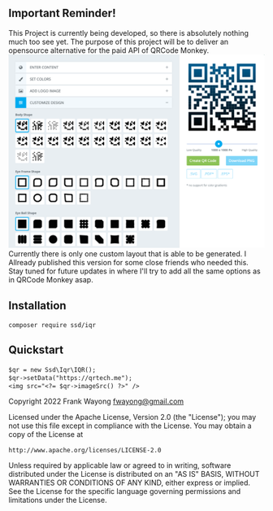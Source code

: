## Important Reminder!

This Project is currently being developed, so there is absolutely nothing much too see yet.
The purpose of this project will be to deliver an opensource alternative for the paid API of QRCode Monkey.
![QRCode Monkey Screenshot](https://github.com/Sublime-Software-Design/iQR/blob/stable/qrmonkey.png?raw=true "QRCode Monkey Screenshot")
Currently there is only one custom layout that is able to be generated.
I Allready published this version for some close friends who needed this.
Stay tuned for future updates in where I'll try to add all the same options as in QRCode Monkey asap.

## Installation

```
composer require ssd/iqr
```

## Quickstart

```
$qr = new Ssd\Iqr\IQR();
$qr->setData("https://qrtech.me");
<img src="<?= $qr->imageSrc() ?>" />
```

Copyright 2022 Frank Wayong <fwayong@gmail.com>

Licensed under the Apache License, Version 2.0 (the "License");
you may not use this file except in compliance with the License.
You may obtain a copy of the License at

    http://www.apache.org/licenses/LICENSE-2.0

Unless required by applicable law or agreed to in writing, software
distributed under the License is distributed on an "AS IS" BASIS,
WITHOUT WARRANTIES OR CONDITIONS OF ANY KIND, either express or implied.
See the License for the specific language governing permissions and
limitations under the License.
